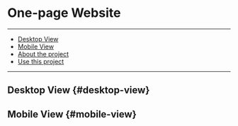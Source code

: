 # One-page Website
---
- [Desktop View](#desktop-view)
- [Mobile View](#mobile-view)
- [About the project](#about-this-project)
- [Use this project](#use-this-project)
---

## Desktop View {#desktop-view}


## Mobile View {#mobile-view}
